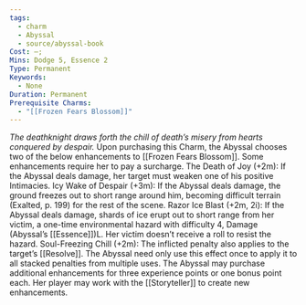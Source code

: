 ```yaml
---
tags:
  - charm
  - Abyssal
  - source/abyssal-book
Cost: —; 
Mins: Dodge 5, Essence 2
Type: Permanent
Keywords:
  - None
Duration: Permanent
Prerequisite Charms:
  - "[[Frozen Fears Blossom]]"
---
```

*The deathknight draws forth the chill of death’s misery from hearts conquered by despair.*
Upon purchasing this Charm, the Abyssal chooses two of the below enhancements to [[Frozen Fears Blossom]]. Some enhancements require her to pay a surcharge.
The Death of Joy (+2m): If the Abyssal deals damage, her target must weaken one of his positive Intimacies.
Icy Wake of Despair (+3m): If the Abyssal deals damage, the ground freezes out to short range around him, becoming difficult terrain (Exalted, p. 199) for the rest of the scene.
Razor Ice Blast (+2m, 2i): If the Abyssal deals damage, shards of ice erupt out to short range from her victim, a one-time environmental hazard with difficulty 4, Damage (Abyssal’s [[Essence]])L. Her victim doesn’t receive a roll to resist the hazard.
Soul-Freezing Chill (+2m): The inflicted penalty also applies to the target’s [[Resolve]]. The Abyssal need only use this effect once to apply it to all stacked penalties from multiple uses.
The Abyssal may purchase additional enhancements for three experience points or one bonus point each.
Her player may work with the [[Storyteller]] to create new enhancements.